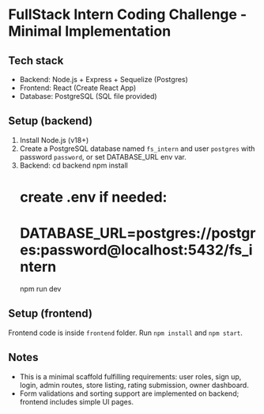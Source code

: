 # FullStack Intern Coding Challenge - Minimal Implementation
## Tech stack
- Backend: Node.js + Express + Sequelize (Postgres)
- Frontend: React (Create React App)
- Database: PostgreSQL (SQL file provided)
## Setup (backend)
1. Install Node.js (v18+)
2. Create a PostgreSQL database named `fs_intern` and user `postgres` with password `password`, or set DATABASE_URL env var.
3. Backend:
    cd backend
    npm install
    # create .env if needed:
    # DATABASE_URL=postgres://postgres:password@localhost:5432/fs_intern
    npm run dev
## Setup (frontend)
Frontend code is inside `frontend` folder. Run `npm install` and `npm start`.
## Notes
- This is a minimal scaffold fulfilling requirements: user roles, sign up, login, admin routes, store listing, rating submission, owner dashboard.
- Form validations and sorting support are implemented on backend; frontend includes simple UI pages.
